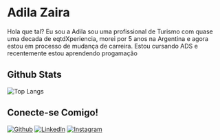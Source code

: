 # Adila Zaira

Hola que tal? Eu sou a Adila sou uma profissional de Turismo com quase uma decada de eqtdXperiencia, morei por 5 anos na Argentina e agora estou em processo de mudança de carreira.
Estou cursando ADS e recentemente estou aprendendo progamação

## Github Stats

![Top Langs](https://github-readme-stats-git-masterrstaa-rickstaa.vercel.app/api/top-langs/?username=adizairaa&bg_color=000&border_color=30A3DC&title_color=E94D5F&text_color=FFF)

## Conecte-se Comigo!

[![Github](https://img.shields.io/badge/Github-357?style=for-the-badge&logo=Github&logoColor=fffff)](https://www.github.com/adizairaa)
[![LinkedIn](https://img.shields.io/badge/LinkedIn-357?style=for-the-badge&logo=linkedin&logoColor=ffff)](https://www.linkedin.com/in/adila-zaira-oliveira09)
[![Instagram](https://img.shields.io/badge/Instagram-000?style=for-the-badge&logo=instagram)](https://www.instagram.com/thezairaa/)

